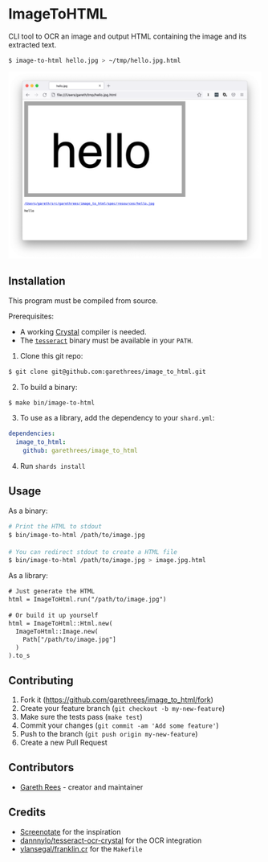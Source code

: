 # ImageToHTML

CLI tool to OCR an image and output HTML containing the image and its extracted
text.

```sh
$ image-to-html hello.jpg > ~/tmp/hello.jpg.html
```

![Output of ImageToHTML](./doc/output-screenshot.png)

## Installation

This program must be compiled from source.

Prerequisites:

* A working [Crystal](https://crystal-lang.org/install/) compiler is needed.
* The [`tesseract`](https://tesseract-ocr.github.io/tessdoc/Installation.html)
  binary must be available in your `PATH`.

1. Clone this git repo:

```sh
$ git clone git@github.com:garethrees/image_to_html.git
```

2. To build a binary:

```sh
$ make bin/image-to-html
```

3. To use as a library, add the dependency to your `shard.yml`:

```yaml
dependencies:
  image_to_html:
    github: garethrees/image_to_html
```

4. Run `shards install`

## Usage

As a binary:

```sh
# Print the HTML to stdout
$ bin/image-to-html /path/to/image.jpg

# You can redirect stdout to create a HTML file
$ bin/image-to-html /path/to/image.jpg > image.jpg.html
```

As a library:

```crystal
# Just generate the HTML
html = ImageToHtml.run("/path/to/image.jpg")

# Or build it up yourself
html = ImageToHtml::Html.new(
  ImageToHtml::Image.new(
    Path["/path/to/image.jpg"]
  )
).to_s
```

## Contributing

1. Fork it (<https://github.com/garethrees/image_to_html/fork>)
2. Create your feature branch (`git checkout -b my-new-feature`)
3. Make sure the tests pass (`make test`)
4. Commit your changes (`git commit -am 'Add some feature'`)
5. Push to the branch (`git push origin my-new-feature`)
6. Create a new Pull Request

## Contributors

- [Gareth Rees](https://github.com/garethrees) - creator and maintainer

## Credits

- [Screenotate](https://screenotate.com/) for the inspiration
- [dannnylo/tesseract-ocr-crystal](https://github.com/dannnylo/tesseract-ocr-crystal) for the OCR integration
- [ylansegal/franklin.cr](https://github.com/ylansegal/franklin.cr) for the `Makefile`
